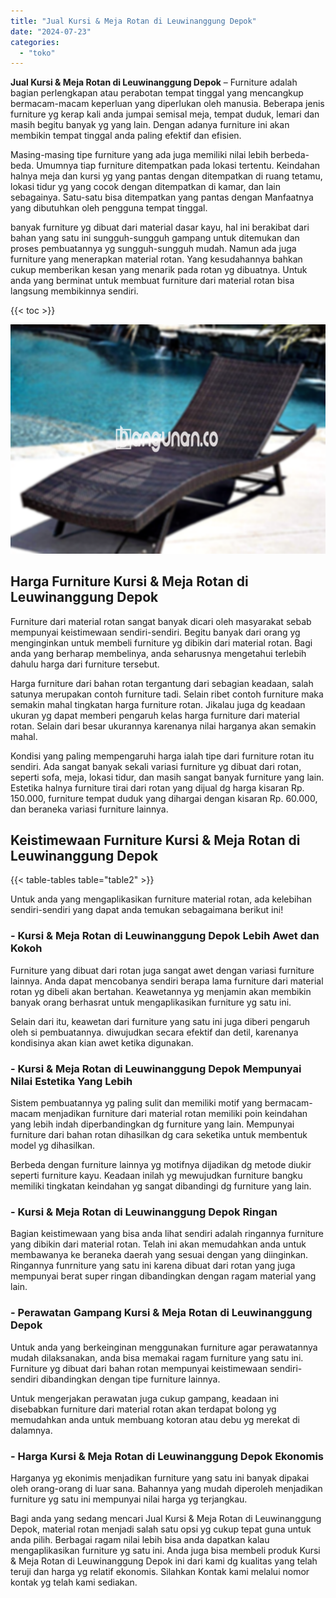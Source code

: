 ```yaml
---
title: "Jual Kursi & Meja Rotan di Leuwinanggung Depok"
date: "2024-07-23"
categories: 
  - "toko"
---
```


**Jual Kursi & Meja Rotan di Leuwinanggung Depok** – Furniture adalah bagian perlengkapan atau perabotan tempat tinggal yang mencangkup bermacam-macam keperluan yang diperlukan oleh manusia. Beberapa jenis furniture yg kerap kali anda jumpai semisal meja, tempat duduk, lemari dan masih begitu banyak yg yang lain. Dengan adanya furniture ini akan membikin tempat tinggal anda paling efektif dan efisien.

Masing-masing tipe furniture yang ada juga memiliki nilai lebih berbeda-beda. Umumnya tiap furniture ditempatkan pada lokasi tertentu. Keindahan halnya meja dan kursi yg yang pantas dengan ditempatkan di ruang tetamu, lokasi tidur yg yang cocok dengan ditempatkan di kamar, dan lain sebagainya. Satu-satu bisa ditempatkan yang pantas dengan Manfaatnya yang dibutuhkan oleh pengguna tempat tinggal.

banyak furniture yg dibuat dari material dasar kayu, hal ini berakibat dari bahan yang satu ini sungguh-sungguh gampang untuk ditemukan dan proses pembuatannya yg sungguh-sungguh mudah. Namun ada juga furniture yang menerapkan material rotan. Yang kesudahannya bahkan cukup memberikan kesan yang menarik pada rotan yg dibuatnya. Untuk anda yang berminat untuk membuat furniture dari material rotan bisa langsung membikinnya sendiri.

{{< toc >}}

![Jual Kursi & Meja Rotan di Leuwinanggung Depok](/images/kursi-meja-rotan-murah39.png)

## Harga Furniture Kursi & Meja Rotan di Leuwinanggung Depok

Furniture dari material rotan sangat banyak dicari oleh masyarakat sebab mempunyai keistimewaan sendiri-sendiri. Begitu banyak dari orang yg menginginkan untuk membeli furniture yg dibikin dari material rotan. Bagi anda yang berharap membelinya, anda seharusnya mengetahui terlebih dahulu harga dari furniture tersebut.

Harga furniture dari bahan rotan tergantung dari sebagian keadaan, salah satunya merupakan contoh furniture tadi. Selain ribet contoh furniture maka semakin mahal tingkatan harga furniture rotan. Jikalau juga dg keadaan ukuran yg dapat memberi pengaruh kelas harga furniture dari material rotan. Selain dari besar ukurannya karenanya nilai harganya akan semakin mahal.

Kondisi yang paling mempengaruhi harga ialah tipe dari furniture rotan itu sendiri. Ada sangat banyak sekali variasi furniture yg dibuat dari rotan, seperti sofa, meja, lokasi tidur, dan masih sangat banyak furniture yang lain. Estetika halnya furniture tirai dari rotan yang dijual dg harga kisaran Rp. 150.000, furniture tempat duduk yang dihargai dengan kisaran Rp. 60.000, dan beraneka variasi furniture lainnya.

## Keistimewaan Furniture Kursi & Meja Rotan di Leuwinanggung Depok

{{< table-tables table="table2" >}}

Untuk anda yang mengaplikasikan furniture material rotan, ada kelebihan sendiri-sendiri yang dapat anda temukan sebagaimana berikut ini!

### \- Kursi & Meja Rotan di Leuwinanggung Depok Lebih Awet dan Kokoh

Furniture yang dibuat dari rotan juga sangat awet dengan variasi furniture lainnya. Anda dapat mencobanya sendiri berapa lama furniture dari material rotan yg dibeli akan bertahan. Keawetannya yg menjamin akan membikin banyak orang berhasrat untuk mengaplikasikan furniture yg satu ini.

Selain dari itu, keawetan dari furniture yang satu ini juga diberi pengaruh oleh si pembuatannya. diwujudkan secara efektif dan detil, karenanya kondisinya akan kian awet ketika digunakan.

### \- Kursi & Meja Rotan di Leuwinanggung Depok Mempunyai Nilai Estetika Yang Lebih

Sistem pembuatannya yg paling sulit dan memiliki motif yang bermacam-macam menjadikan furniture dari material rotan memiliki poin keindahan yang lebih indah diperbandingkan dg furniture yang lain. Mempunyai furniture dari bahan rotan dihasilkan dg cara seketika untuk membentuk model yg dihasilkan.

Berbeda dengan furniture lainnya yg motifnya dijadikan dg metode diukir seperti furniture kayu. Keadaan inilah yg mewujudkan furniture bangku memiliki tingkatan keindahan yg sangat dibandingi dg furniture yang lain.

### \- Kursi & Meja Rotan di Leuwinanggung Depok Ringan

Bagian keistimewaan yang bisa anda lihat sendiri adalah ringannya furniture yang dibikin dari material rotan. Telah ini akan memudahkan anda untuk membawanya ke beraneka daerah yang sesuai dengan yang diinginkan. Ringannya funrniture yang satu ini karena dibuat dari rotan yang juga mempunyai berat super ringan dibandingkan dengan ragam material yang lain.

### \- Perawatan Gampang Kursi & Meja Rotan di Leuwinanggung Depok

Untuk anda yang berkeinginan menggunakan furniture agar perawatannya mudah dilaksanakan, anda bisa memakai ragam furniture yang satu ini. Furniture yg dibuat dari bahan rotan mempunyai keistimewaan sendiri-sendiri dibandingkan dengan tipe furniture lainnya.

Untuk mengerjakan perawatan juga cukup gampang, keadaan ini disebabkan furniture dari material rotan akan terdapat bolong yg memudahkan anda untuk membuang kotoran atau debu yg merekat di dalamnya.

### \- Harga Kursi & Meja Rotan di Leuwinanggung Depok Ekonomis

Harganya yg ekonimis menjadikan furniture yang satu ini banyak dipakai oleh orang-orang di luar sana. Bahannya yang mudah diperoleh menjadikan furniture yg satu ini mempunyai nilai harga yg terjangkau.

Bagi anda yang sedang mencari Jual Kursi & Meja Rotan di Leuwinanggung Depok, material rotan menjadi salah satu opsi yg cukup tepat guna untuk anda pilih. Berbagai ragam nilai lebih bisa anda dapatkan kalau mengaplikasikan furniture yg satu ini. Anda juga bisa membeli produk Kursi & Meja Rotan di Leuwinanggung Depok ini dari kami dg kualitas yang telah teruji dan harga yg relatif ekonomis. Silahkan Kontak kami melalui nomor kontak yg telah kami sediakan.
